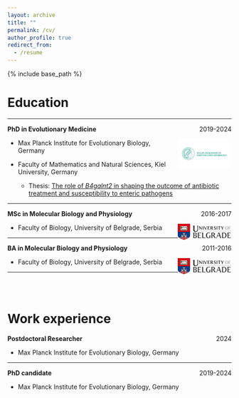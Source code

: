 ```yaml
---
layout: archive
title: ""
permalink: /cv/
author_profile: true
redirect_from:
  - /resume
---
```


{% include base_path %}


Education
======
<hr>
<p>
    <span> <b>PhD in Evolutionary Medicine </b> </span>
    <span style="float:right;">2019-2024</span>
    <div class="clearix"></div>
</p>

<img align="right" src="../images/logo-maxplanck.png" width="120px" style="padding-right: 1px">

  - Max Planck Institute for Evolutionary Biology, Germany

  - Faculty of Mathematics and Natural Sciences, Kiel University, Germany

    - Thesis: [The role of _B4galnt2_ in shaping the outcome of antibiotic treatment and susceptibility to enteric pathogens](https://pure.mpg.de/pubman/faces/ViewItemOverviewPage.jsp?itemId=item_3616380)

<hr>

<p>
    <span> <b>MSc in Molecular Biology and Physiology </b> </span>
    <span style="float:right;">2016-2017</span>
    <div class="clearix"></div>
</p>

<img align="right" src="../images/belgrade_uni.png" width="120px" style="padding-right: 1px">

  - Faculty of Biology, University of Belgrade, Serbia


 <hr>

<p>
    <span> <b>BA in Molecular Biology and Physiology</b> </span>
    <span style="float:right;">2011-2016</span>
    <div class="clearix"></div>
</p>

<img align="right" src="../images/belgrade_uni.png" width="120px" style="padding-right: 1px">

  - Faculty of Biology, University of Belgrade, Serbia

<hr>

<br/><br/>

Work experience
======
<p>
    <span> <b>Postdoctoral Researcher</b> </span>
    <span style="float:right;">2024</span>
    <div class="clearix"></div>
</p>

  - Max Planck Institute for Evolutionary Biology, Germany

<hr>

<p>
    <span> <b>PhD candidate</b> </span>
    <span style="float:right;">2019-2024</span>
    <div class="clearix"></div>
</p>

  - Max Planck Institute for Evolutionary Biology, Germany
